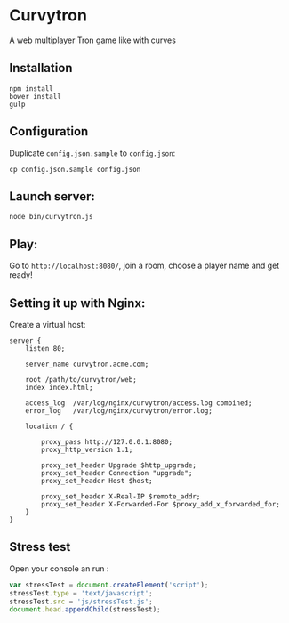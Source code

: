 Curvytron
=========

A web multiplayer Tron game like with curves

## Installation

    npm install
    bower install
    gulp

## Configuration

Duplicate `config.json.sample` to `config.json`:

    cp config.json.sample config.json

## Launch server:

    node bin/curvytron.js

## Play:

Go to `http://localhost:8080/`, join a room, choose a player name and get ready!

## Setting it up with Nginx:

Create a virtual host:

```
server {
    listen 80;

    server_name curvytron.acme.com;

    root /path/to/curvytron/web;
    index index.html;

    access_log  /var/log/nginx/curvytron/access.log combined;
    error_log   /var/log/nginx/curvytron/error.log;

    location / {

        proxy_pass http://127.0.0.1:8080;
        proxy_http_version 1.1;

        proxy_set_header Upgrade $http_upgrade;
        proxy_set_header Connection "upgrade";
        proxy_set_header Host $host;

        proxy_set_header X-Real-IP $remote_addr;
        proxy_set_header X-Forwarded-For $proxy_add_x_forwarded_for;
    }
}
```

## Stress test

Open your console an run :

```js
var stressTest = document.createElement('script');
stressTest.type = 'text/javascript';
stressTest.src = 'js/stressTest.js';
document.head.appendChild(stressTest);
```


